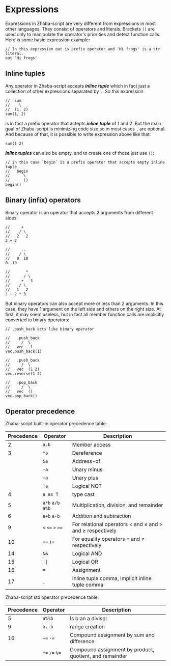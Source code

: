 # Expressions

Expressions in Zhaba-script are very different from expressions in most other languages. They consist of operators and literals. Brackets `()` are used only to manipulate the operator's priorities and detect function calls. Here is some basic expression example:

```zh
// In this expression out is prefix operator and 'Hi frogs' is a str literal.
out 'Hi frogs'
```

## Inline tuples

Any operator in Zhaba-script accepts **_inline tuple_** which in fact just a collection of other expressions separated by `,`. So this expression

```zh
//  sum
//    \
//  (1, 2)
sum(1, 2)
```

is in fact a prefix operator that actepts **_inline tuple_** of 1 and 2.
But the main goal of Zhaba-script is minimizing code size so in most cases `,` are optional. And because of that, it is possible to write expression above like that:

```zh
sum(1 2)
```

**_Inline tuples_** can also be empty, and to create one of those just use `()`:

```zh
// In this case `begin` is a prefix operator that accepts empty inline tuple
//   begin
//      \
//      ()
begin()
```

## Binary (infix) operators

Binary operator is an operator that accepts 2 arguments from different sides:

```zh
//     +
//    / \
//   2   2
2 + 2

//     ..
//    / \
//   0  10
0..10

//       *
//      / \
//     +   3
//    / \
//   1   2
1 + 2 * 3
```

But binary operators can also accept more or less than 2 arguments. In this case, they have 1 argument on the left side and others on the right size. At first, it may seem useless, but in fact all member function calls are implicitly converted to binary operators:

```zh
// .push_back acts like binary operator

//   .push_back
//     /  \
//   vec   1
vec.push_back(1)

//   .push_back
//     /  \
//   vec  (1 2)
vec.reverse(1 2)

//   .pop_back
//     /  \
//   vec  ()
vec.pop_back()

```

## Operator precedence

Zhaba-script built-in operator precedence table:

| Precedence | Operator          | Description                                               |
| ---------- | ----------------- | --------------------------------------------------------- |
| 2          | `a.b`             | Member access                                             |
| 3          | `*a`              | Dereference                                               |
|            | `&a`              | Address-of                                                |
|            | `-a`              | Unary minus                                               |
|            | `+a`              | Unary plus                                                |
|            | `!a`              | Logical NOT                                               |
| 4          | `a as T`          | type cast                                                 |
| 5          | `a*b` `a/b` `a%b` | Multiplication, division, and remainder                   |
| 6          | `a+b` `a-b`       | Addition and subtraction                                  |
| 9          | `<` `<=` `>` `>=` | For relational operators < and ≤ and > and ≥ respectively |
| 10         | `==` `!=`         | For equality operators = and ≠ respectively               |
| 14         | `&&`              | Logical AND                                               |
| 15         | `\|\|`            | Logical OR                                                |
| 16         | `=`               | Assignment                                                |
| 17         | `,` ` `           | Inline tuple comma, Implicit inline tuple comma           |

Zhaba-script std operator precedence table:

| Precedence | Operator       | Description                                             |
| ---------- | -------------- | ------------------------------------------------------- |
| 5          | `a%%b`         | Is b an a divisor                                       |
| 9          | `a..b`         | range creation                                          |
| 16         | `+=` `-=`      | Compound assignment by sum and difference               |
|            | `*=` `/=` `%=` | Compound assignment by product, quotient, and remainder |
